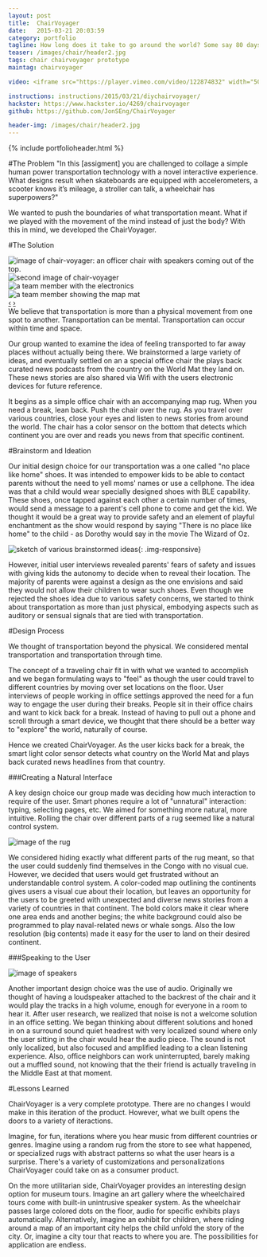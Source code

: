 ```yaml
---
layout: post
title:  ChairVoyager
date:   2015-03-21 20:03:59
category: portfolio
tagline: How long does it take to go around the world? Some say 80 days. We think 8 minutes.
teaser: /images/chair/header2.jpg
tags: chair chairvoyager prototype
maintag: chairvoyager

video: <iframe src="https://player.vimeo.com/video/122874832" width="500" height="281" frameborder="0" webkitallowfullscreen mozallowfullscreen allowfullscreen></iframe>

instructions: instructions/2015/03/21/diychairvoyager/
hackster: https://www.hackster.io/4269/chairvoyager
github: https://github.com/JonSEng/ChairVoyager

header-img: /images/chair/header2.jpg
---
```

{% include portfolioheader.html %}

#The Problem
"In this [assigment] you are challenged to
collage a simple human power transportation technology with a novel interactive experience.
What designs result when skateboards are equipped with accelerometers, a scooter knows it’s
mileage, a stroller can talk, a wheelchair has superpowers?"

We wanted to push the boundaries of what transportation meant. What if we played with the movement of the mind instead of just the body? With this in mind, we developed the ChairVoyager.

#The Solution
<div id="finalProductCarousel" class="carousel slide">
  <!-- Carousel items -->
  <div class="carousel-inner">
    <div class="active item"><img src="/images/chair/header1.jpg" class=".img-responsive" alt="image of chair-voyager: an officer chair with speakers coming out of the top."></div>
    <div class="item"><img src="/images/chair/header2.jpg" class=".img-responsive" alt="second image of chair-voyager"></div>
    <div class="item"><img src="/images/chair/electronics2.jpg" class=".img-responsive" alt="a team member with the electronics"></div>
    <div class="item"><img src="/images/chair/team1.jpg" class=".img-responsive" alt="a team member showing the map mat"></div>
  </div>
  <!-- Carousel nav -->  
  <a class="carousel-control left" href="#finalProductCarousel" data-slide="prev">‹</a>
  <a class="carousel-control right" href="#finalProductCarousel" data-slide="next">›</a>
</div>
We believe that transportation is more than a physical movement from one spot to another. Transportation can be mental. Transportation can occur within time and space.

Our group wanted to examine the idea of feeling transported to far away places without actually being there. We brainstormed a large variety of ideas, and eventually settled on an a special office chair the plays back curated news podcasts from the country on the World Mat they land on. These news stories are also shared via Wifi with the users electronic devices for future reference.

It begins as a simple office chair with an accompanying map rug. When you need a break, lean back. Push the chair over the rug. As you travel over various countries, close your eyes and listen to news stories from around the world. The chair has a color sensor on the bottom that detects which continent you are over and reads you news from that specific continent.

#Brainstorm and Ideation

Our initial design choice for our transportation was a one called "no place like home" shoes. It was intended to empower kids to be able to contact parents without the need to yell moms' names or use a cellphone. The idea was that a child would wear specially designed shoes with BLE capability. These shoes, once tapped against each other a certain number of times, would send a message to a parent's cell phone to come and get the kid. We thought it would be a great way to provide safety and an element of playful enchantment as the show would respond by saying "There is no place like home" to the child - as Dorothy would say in the movie The Wizard of Oz. 

![sketch of various brainstormed ideas](/images/chair/brainstorm.jpg){: .img-responsive}

However, initial user interviews revealed parents' fears of safety and issues with giving kids the autonomy to decide when to reveal their location. The majority of parents were against a design as the one envisions and said they would not allow their children to wear  such shoes. Even though we rejected the shoes idea due to various safety concerns, we started to think about transportation as more than just physical, embodying aspects such as auditory or sensual signals that are tied with transportation.

#Design Process

We thought of transportation beyond the physical. We considered mental transportation and transportation through time.

The concept of a traveling chair fit in with what we wanted to accomplish and we began formulating ways to "feel" as though the user could travel to different countries by moving over set locations on the floor. User interviews of people working in office settings approved the need for a fun way to engage the user during their breaks. People sit in their office chairs and want to kick back for a break. Instead of having to pull out a phone and scroll through a smart device, we thought that there should be a better way to "explore" the world, naturally of course.

Hence we created ChairVoyager. As the user kicks back for a break, the smart light color sensor detects what country on the World Mat and plays back curated news headlines from that country.

###Creating a Natural Interface

A key design choice our group made was deciding how much interaction to require of the user. Smart phones require a lot of "unnatural" interaction: typing, selecting pages, etc. We aimed for something more natural, more intuitive. Rolling the chair over different parts of a rug seemed like a natural control system.

![image of the rug](/images/chair/team1.jpg)

We considered hiding exactly what different parts of the rug meant, so that the user could suddenly find themselves in the Congo with no visual cue. However, we decided that users would get frustrated without an understandable control system. A color-coded map outlining the continents gives users a visual cue about their location, but leaves an opportunity for the users to be greeted with unexpected and diverse news stories from a variety of countries in that continent. The bold colors make it clear where one area ends and another begins; the white background could also be programmed to play naval-related news or whale songs. Also the low resolution (big contents) made it easy for the user to land on their desired continent.

###Speaking to the User

![image of speakers](/images/chair/speakers1.jpg)

Another important design choice was the use of audio. Originally we thought of having a loudspeaker attached to the backrest of the chair and it would play the tracks in a high volume, enough for everyone in a room to hear it. After user research, we realized that noise is not a welcome solution in an office setting. We began thinking about different solutions and honed in on a surround sound quiet headrest with very localized sound where only the user sitting in the chair would hear the audio piece. The sound is not only localized, but also focused and amplified leading to a clean listening experience. Also,  office neighbors can work uninterrupted, barely making out a muffled sound, not knowing that the their friend is actually traveling in the Middle East at that moment.

#Lessons Learned

ChairVoyager is a very complete prototype. There are no changes I would make in this iteration of the product. However, what we built opens the doors to a variety of iteractions.

Imagine, for fun, iterations where you hear music from different countries or genres. Imagine using a random rug from the store to see what happened, or specialized rugs with abstract patterns so what the user hears is a surprise. There's a variety of customizations and personalizations ChairVoyager could take on as a consumer product.

On the more utilitarian side, ChairVoyager provides an interesting design option for museum tours. Imagine an art gallery where the wheelchaired tours come with built-in unintrusive speaker system. As the wheelchair passes large colored dots on the floor, audio for specific exhibits plays automatically. Alternatively, imagine an exhibit for children, where riding around a map of an important city helps the child unfold the story of the city. Or, imagine a city tour that reacts to where you are. The possibilities for application are endless.

